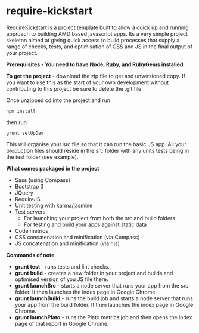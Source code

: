 # require-kickstart
RequireKickstart is a project template built to allow a quick up and running approach to building AMD based javascript apps. Its a very simple project skeleton aimed at giving quick access to build processes that supply a range of checks, tests, and optimisation of CSS and JS in the final output of your project.

**Prerequisites - You need to have Node, Ruby, and RubyGems installed**

**To get the project** - download the zip file to get and unversioned copy. If you want to use this as the start of your own development without contributing to this project be sure to delete the .git file.

Once unzipped cd into the project and run 
```
npm install
```
then run 
```
grunt setUpDev
```
This will organise your src file so that it can run the basic JS app. All your production files should reside in the src folder with any units tests being in the test folder (see example).

**What comes packaged in the project**
- Sass (using Compass)
- Bootstrap 3
- JQuery
- RequireJS
- Unit testing with karma/jasmine
- Test servers
    - For launching your project from both the src and build folders
    - For testing and build your apps against static data
- Code metrics
- CSS concatenation and minification (via Compass)
- JS concatenation and minification (via r.js)


**Commands of note**
- **grunt test**  - runs tests and lint checks.
- **grunt build** - creates a new folder in your project and builds and optimised version of you JS file there.
- **grunt launchSrc** - starts a node server that runs your app from the src folder. It then launches the index page in Google Chrome.
- **grunt launchBuild** - runs the build job and starts a node server that runs your app from the build folder. It then launches the index page in Google Chrome.
- **grunt launchPlato** - runs the Plato metrics job and then opens the index page of that report in Google Chrome.


